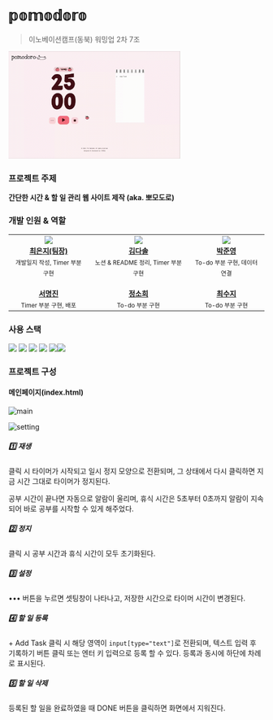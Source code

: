 # 𝕡𝕠𝕞𝕠𝕕𝕠𝕣𝕠

> 이노베이션캠프(동북) 워밍업 2차 7조

<img src="pomo.gif" alt="tomato" style="zoom: 33%;" />





### 프로젝트 주제

**간단한 시간 & 할 일 관리 웹 사이트 제작 (aka. 뽀모도로)**





### 개발 인원 & 역할

  <table>
    <tbody>
      <tr>
        <td align="center">
          <a href="https://github.com/hotcream3904">
            <img src="https://avatars.githubusercontent.com/u/130561236?v=4" width="100px;">
            <br />
            <b>최은지(팀장)</b>
          </a>
          <br />
          <sub>개발일지 작성, Timer 부분 구현</sub>
        </td>
        <td align="center">
          <a href="https://github.com/solightnsalt">
            <img src="https://avatars.githubusercontent.com/u/108651896?v=4" width="100px;">
            <br />
            <b>김다솔</b>
          </a>
          <br />
          <sub>노션 & README 정리, Timer 부분 구현</sub>
        </td>
        <td align="center">
          <a href="https://github.com/LOCA525">
            <img src="https://avatars.githubusercontent.com/u/98865366?v=4" width="100px;">
            <br />
            <b>박준영</b>
          </a>
          <br />
          <sub>To-do 부분 구현, 데이터 연결</sub>
        </td>
        <tr />
        <td align="center">
          <a href="https://github.com/myeongjin99">
            <img src="https://avatars.githubusercontent.com/u/107457719?v=4" width="100px;" alt="" />
            <br />
            <b>서명진</b>
          </a>
          <br />
          <sub>Timer 부분 구현, 배포</sub>
        </td>
        <td align="center">
          <a href="https://github.com/heexohee">
            <img src="https://avatars.githubusercontent.com/u/78407631?v=4" width="100px;" alt="" />
            <br />
            <b>정소희</b>
          </a>
          <br />
          <sub>To-do 부분 구현</sub>
        </td>
        <td align="center">
          <a href="https://github.com/daaraam">
            <img src="https://avatars.githubusercontent.com/u/130055022?v=4" width="100px;" alt="" />
            <br />
            <b>최수지</b>
          </a>
          <br />
          <sub>To-do 부분 구현</sub>
        </td>
      </tr>
    </tbody>
  </table>





### 사용 스택

<img src="https://img.shields.io/badge/html5-E34F26?style=for-the-badge&logo=html5&logoColor=white"> <img src="https://img.shields.io/badge/CSS3-1572B6?style=for-the-badge&logo=css3&logoColor=white"> <img src="https://img.shields.io/badge/javascript-F7DF1E?style=for-the-badge&logo=javascript&logoColor=white"> <img src="https://img.shields.io/badge/AWS-%23FF9900.svg?style=for-the-badge&logo=amazon-aws&logoColor=white" /> <img src="https://img.shields.io/badge/github-%23121011.svg?style=for-the-badge&logo=github&logoColor=white" /><img src="https://img.shields.io/badge/figma-%23F24E1E.svg?style=for-the-badge&logo=figma&logoColor=white" />





### 프로젝트 구성

#### 메인페이지(index.html)

![main](https://file.notion.so/f/s/4fc5e422-adaf-4f0a-843b-76cec35a3037/Untitled.png?id=7fcad548-be60-42cb-ad1d-f245c4e9f127&table=block&spaceId=38d7bd3c-d046-4b46-9b0e-fd6d2d9c0d4d&expirationTimestamp=1686370004795&signature=RrdyGpNIAFFEcktapKfn2lizC5wvYhHuRiIsbVAmr20&downloadName=Untitled.png)

![setting](https://file.notion.so/f/s/e35c3ec4-fceb-4f6f-a7b6-0bfd77fe16ab/Untitled.png?id=508ef8fc-fcad-4bb1-80c7-4d20ac0039d0&table=block&spaceId=38d7bd3c-d046-4b46-9b0e-fd6d2d9c0d4d&expirationTimestamp=1686370019728&signature=-3IEXawdI2kgSTDNHNb576Q6AdPp1MnX5SvMUCI_K5U&downloadName=Untitled.png)

##### 1️⃣ 재생

클릭 시 타이머가 시작되고 일시 정지 모양으로 전환되며, 그 상태에서 다시 클릭하면 지금 시간 그대로 타이머가 정지된다. 

공부 시간이 끝나면 자동으로 알람이 울리며, 휴식 시간은 5초부터 0초까지 알람이 지속되어 바로 공부를 시작할 수 있게 해주었다.



##### 2️⃣ 정지

클릭 시 공부 시간과 휴식 시간이 모두 초기화된다.



##### 3️⃣ 설정

••• 버튼을 누르면 셋팅창이 나타나고, 저장한 시간으로 타이머 시간이 변경된다.



##### 4️⃣ 할 일 등록

\+ Add Task 클릭 시 해당 영역이 `input[type="text"]`로 전환되며, 텍스트 입력 후 기록하기 버튼 클릭 또는 엔터 키 입력으로 등록 할 수 있다. 등록과 동시에 하단에 차례로 표시된다.



##### 5️⃣ 할 일 삭제

등록된 할 일을 완료하였을 때 DONE 버튼을 클릭하면 화면에서 지워진다.



